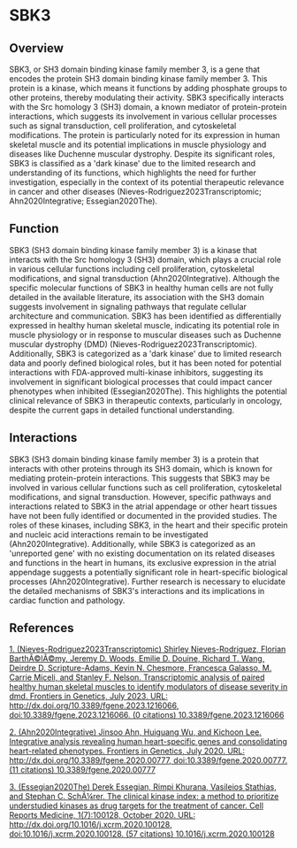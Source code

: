 # SBK3

## Overview
SBK3, or SH3 domain binding kinase family member 3, is a gene that encodes the protein SH3 domain binding kinase family member 3. This protein is a kinase, which means it functions by adding phosphate groups to other proteins, thereby modulating their activity. SBK3 specifically interacts with the Src homology 3 (SH3) domain, a known mediator of protein-protein interactions, which suggests its involvement in various cellular processes such as signal transduction, cell proliferation, and cytoskeletal modifications. The protein is particularly noted for its expression in human skeletal muscle and its potential implications in muscle physiology and diseases like Duchenne muscular dystrophy. Despite its significant roles, SBK3 is classified as a 'dark kinase' due to the limited research and understanding of its functions, which highlights the need for further investigation, especially in the context of its potential therapeutic relevance in cancer and other diseases (Nieves-Rodriguez2023Transcriptomic; Ahn2020Integrative; Essegian2020The).

## Function
SBK3 (SH3 domain binding kinase family member 3) is a kinase that interacts with the Src homology 3 (SH3) domain, which plays a crucial role in various cellular functions including cell proliferation, cytoskeletal modifications, and signal transduction (Ahn2020Integrative). Although the specific molecular functions of SBK3 in healthy human cells are not fully detailed in the available literature, its association with the SH3 domain suggests involvement in signaling pathways that regulate cellular architecture and communication. SBK3 has been identified as differentially expressed in healthy human skeletal muscle, indicating its potential role in muscle physiology or in response to muscular diseases such as Duchenne muscular dystrophy (DMD) (Nieves-Rodriguez2023Transcriptomic). Additionally, SBK3 is categorized as a 'dark kinase' due to limited research data and poorly defined biological roles, but it has been noted for potential interactions with FDA-approved multi-kinase inhibitors, suggesting its involvement in significant biological processes that could impact cancer phenotypes when inhibited (Essegian2020The). This highlights the potential clinical relevance of SBK3 in therapeutic contexts, particularly in oncology, despite the current gaps in detailed functional understanding.

## Interactions
SBK3 (SH3 domain binding kinase family member 3) is a protein that interacts with other proteins through its SH3 domain, which is known for mediating protein-protein interactions. This suggests that SBK3 may be involved in various cellular functions such as cell proliferation, cytoskeletal modifications, and signal transduction. However, specific pathways and interactions related to SBK3 in the atrial appendage or other heart tissues have not been fully identified or documented in the provided studies. The roles of these kinases, including SBK3, in the heart and their specific protein and nucleic acid interactions remain to be investigated (Ahn2020Integrative). Additionally, while SBK3 is categorized as an 'unreported gene' with no existing documentation on its related diseases and functions in the heart in humans, its exclusive expression in the atrial appendage suggests a potentially significant role in heart-specific biological processes (Ahn2020Integrative). Further research is necessary to elucidate the detailed mechanisms of SBK3's interactions and its implications in cardiac function and pathology.


## References


[1. (Nieves-Rodriguez2023Transcriptomic) Shirley Nieves-Rodriguez, Florian BarthÃ©lÃ©my, Jeremy D. Woods, Emilie D. Douine, Richard T. Wang, Deirdre D. Scripture-Adams, Kevin N. Chesmore, Francesca Galasso, M. Carrie Miceli, and Stanley F. Nelson. Transcriptomic analysis of paired healthy human skeletal muscles to identify modulators of disease severity in dmd. Frontiers in Genetics, July 2023. URL: http://dx.doi.org/10.3389/fgene.2023.1216066, doi:10.3389/fgene.2023.1216066. (0 citations) 10.3389/fgene.2023.1216066](https://doi.org/10.3389/fgene.2023.1216066)

[2. (Ahn2020Integrative) Jinsoo Ahn, Huiguang Wu, and Kichoon Lee. Integrative analysis revealing human heart-specific genes and consolidating heart-related phenotypes. Frontiers in Genetics, July 2020. URL: http://dx.doi.org/10.3389/fgene.2020.00777, doi:10.3389/fgene.2020.00777. (11 citations) 10.3389/fgene.2020.00777](https://doi.org/10.3389/fgene.2020.00777)

[3. (Essegian2020The) Derek Essegian, Rimpi Khurana, Vasileios Stathias, and Stephan C. SchÃ¼rer. The clinical kinase index: a method to prioritize understudied kinases as drug targets for the treatment of cancer. Cell Reports Medicine, 1(7):100128, October 2020. URL: http://dx.doi.org/10.1016/j.xcrm.2020.100128, doi:10.1016/j.xcrm.2020.100128. (57 citations) 10.1016/j.xcrm.2020.100128](https://doi.org/10.1016/j.xcrm.2020.100128)